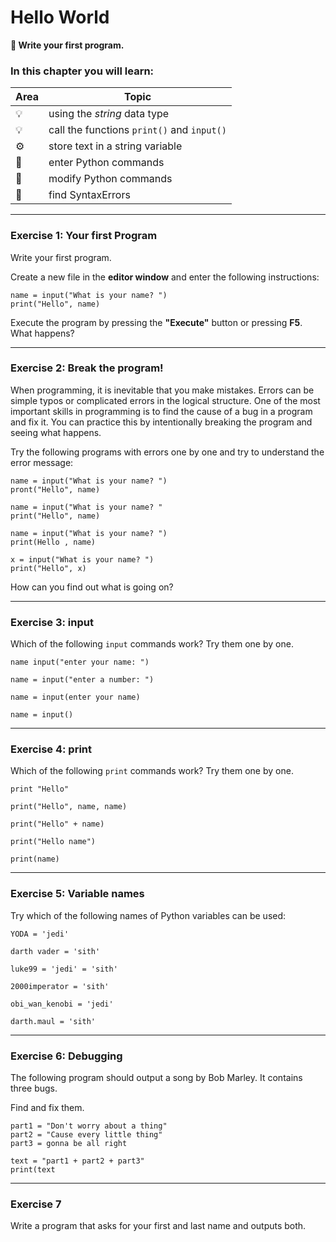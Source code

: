 
# Hello World

**🎯 Write your first program.**

### In this chapter you will learn:

| Area | Topic |
|---------|-------|
| 💡 | using the *string* data type |
| 💡 | call the functions `print()` and `input()` |
| ⚙ | store text in a string variable |
| 🔧 | enter Python commands |
| 🔧 | modify Python commands |
| 🐞 | find SyntaxErrors |

----

### Exercise 1: Your first Program

Write your first program.

Create a new file in the **editor window** and enter the following instructions:

    name = input("What is your name? ")
    print("Hello", name)

Execute the program by pressing the **"Execute"** button or pressing **F5**.
What happens?

----

### Exercise 2: Break the program!

When programming, it is inevitable that you make mistakes. Errors can be simple typos or complicated errors in the logical structure. One of the most important skills in programming is to find the cause of a bug in a program and fix it. You can practice this by intentionally breaking the program and seeing what happens.

Try the following programs with errors one by one and try to understand the error message:

    name = input("What is your name? ")
    pront("Hello", name)

    name = input("What is your name? "
    print("Hello", name)

    name = input("What is your name? ")
    print(Hello , name)

    x = input("What is your name? ")
    print("Hello", x)

How can you find out what is going on?

----

### Exercise 3: input

Which of the following `input` commands work?
Try them one by one.

    name input("enter your name: ")

    name = input("enter a number: ")

    name = input(enter your name)

    name = input()

----

### Exercise 4: print

Which of the following `print` commands work?
Try them one by one.

    print "Hello"

    print("Hello", name, name)

    print("Hello" + name)

    print("Hello name")

    print(name)

----

### Exercise 5: Variable names

Try which of the following names of Python variables can be used:

    YODA = 'jedi'

    darth vader = 'sith'

    luke99 = 'jedi' = 'sith'

    2000imperator = 'sith'

    obi_wan_kenobi = 'jedi'

    darth.maul = 'sith'

----

### Exercise 6: Debugging

The following program should output a song by Bob Marley.
It contains three bugs.

Find and fix them.

    part1 = "Don't worry about a thing"
    part2 = "Cause every little thing"
    part3 = gonna be all right

    text = "part1 + part2 + part3"
    print(text

----

### Exercise 7

Write a program that asks for your first and last name and outputs both.
